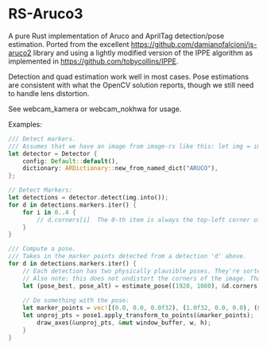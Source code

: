 # RS-Aruco3 
A pure Rust implementation of Aruco and AprilTag detection/pose estimation.
Ported from the excellent https://github.com/damianofalcioni/js-aruco2 library and using a lightly modified version of the IPPE algorithm as implemented in https://github.com/tobycollins/IPPE.

Detection and quad estimation work well in most cases.  Pose estimations are consistent with what the OpenCV solution reports, though we still need to handle lens distortion.

See webcam_kamera or webcam_nokhwa for usage.

Examples:

```rust
/// Detect markers.
/// Assumes that we have an image from image-rs like this: let img = image::RgbImage::new();
let detector = Detector {
    config: Default::default(),
    dictionary: ARDictionary::new_from_named_dict("ARUCO"),
};

// Detect Markers:
let detections = detector.detect(img.into());
for d in detections.markers.iter() {
    for i in 0..4 {
        // d.corners[i]  The 0-th item is always the top-left corner of a marker and they're wound clockwise.
    }
}
```

```rust
/// Compute a pose.
/// Takes in the marker points detected from a detection 'd' above.
for d in detections.markers.iter() {
    // Each detection has two physically plausible poses. They're sorted by expected accuracy.
    // Also note: this does not undistort the corners of the image. That's not _strictly_ necessary, but...
    let (pose_best, pose_alt) = estimate_pose((1920, 1080), &d.corners, MARKER_SIZE_IN_MM, None /* camera intrinsice can be provided here */); 
    
    // Do something with the pose:
    let marker_points = vec![(0.0, 0.0, 0.0f32), (1.0f32, 0.0, 0.0), (0.0, 1.0f32, 0.0), (0.0, 0.0, 1.0f32)];
    let unproj_pts = pose1.apply_transform_to_points(&marker_points);
        draw_axes(&unproj_pts, &mut window_buffer, w, h);
    }
}
```
